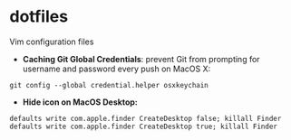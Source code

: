 # dotfiles
Vim configuration files 



- **Caching Git Global Credentials**: prevent Git from prompting for username and password every push on MacOS X: 
```
git config --global credential.helper osxkeychain 
```

- **Hide icon on MacOS Desktop:**
```
defaults write com.apple.finder CreateDesktop false; killall Finder
defaults write com.apple.finder CreateDesktop true; killall Finder 
``` 

